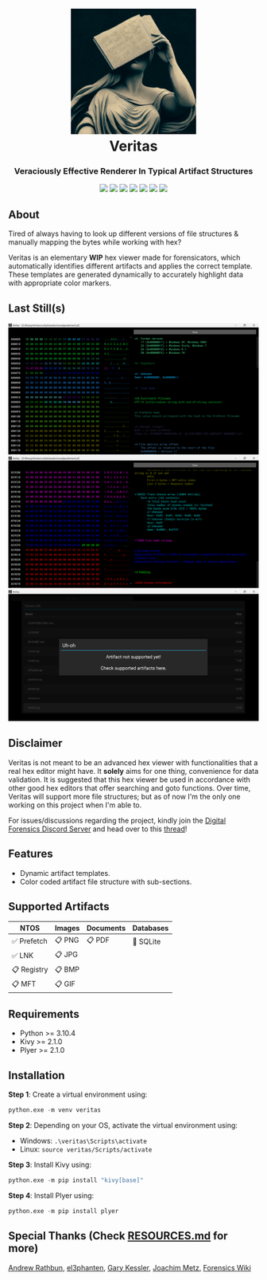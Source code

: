 <h1 align="center">
  <br>
  <a href="https://github.com/nisargsuthar/Veritas"><img src="https://github.com/nisargsuthar/Veritas/blob/main/images/Veritas.png" width="50%"></a>
  <br>
  Veritas
  <br>
</h1>

<h3 align="center">Veraciously Effective Renderer In Typical Artifact Structures</h3>

<p align="center">
   <a href="LICENSE" alt="License">
   <img src="https://img.shields.io/github/license/nisargsuthar/Veritas?style=flat" /></a>
   <a href="https://github.com/nisargsuthar/Veritas/issues" alt="Issues">
   <img src="https://img.shields.io/github/issues/nisargsuthar/Veritas?style=flat" /></a>
   <a href="https://github.com/nisargsuthar/Veritas/graphs/contributors" alt="Contributors">
   <img src="https://img.shields.io/github/contributors/nisargsuthar/Veritas?style=flat" /></a>
   <a href="https://github.com/nisargsuthar/Veritas/pulls?q=is%3Apr+is%3Aclosed" alt="Closed PRs">
   <img src="https://img.shields.io/github/issues-pr-closed/nisargsuthar/Veritas?style=flat" /></a>
   <a href="https://github.com/nisargsuthar/Veritas/network/members/" alt="Forks">
   <img src="https://img.shields.io/github/forks/nisargsuthar/Veritas?style=flat" /></a>
   <a href="https://github.com/nisargsuthar/Veritas/stargazers/" alt="Stars">
   <img src="https://img.shields.io/github/stars/nisargsuthar/Veritas?style=flat" /></a>
   <a href="https://github.com/nisargsuthar/Veritas/watchers/" alt="Watchers">
   <img src="https://img.shields.io/github/watchers/nisargsuthar/Veritas?style=flat" /></a>
</p>

## About
Tired of always having to look up different versions of file structures & manually mapping the bytes while working with hex?

Veritas is an elementary **WIP** hex viewer made for forensicators, which automatically identifies different artifacts and applies the correct template. These templates are generated dynamically to accurately highlight data with appropriate color markers.

## Last Still(s)
![StillOne.png](https://raw.githubusercontent.com/nisargsuthar/Veritas/main/images/StillOne.png?)
![StillTwo.png](https://raw.githubusercontent.com/nisargsuthar/Veritas/main/images/StillTwo.png?)
![StillThree.png](https://raw.githubusercontent.com/nisargsuthar/Veritas/main/images/StillThree.png?)

## Disclaimer
Veritas is not meant to be an advanced hex viewer with functionalities that a real hex editor might have. It **solely** aims for one thing, convenience for data validation. It is suggested that this hex viewer be used in accordance with other good hex editors that offer searching and goto functions. Over time, Veritas will support more file structures; but as of now I'm the only one working on this project when I'm able to.

For issues/discussions regarding the project, kindly join the [Digital Forensics Discord Server](https://discord.gg/pNMZunG) and head over to this [thread](https://discord.com/channels/427876741990711298/1129637465636999208)!

## Features
* Dynamic artifact templates.
* Color coded artifact file structure with sub-sections.

## Supported Artifacts
| NTOS                        | Images          | Documents       | Databases                |
|-----------------------------|-----------------|-----------------|--------------------------|
| :white_check_mark: Prefetch | :clipboard: PNG | :clipboard: PDF | :construction: SQLite    |
| :white_check_mark: LNK      | :clipboard: JPG |                 |                          |
| :clipboard: Registry        | :clipboard: BMP |                 |                          |
| :clipboard: MFT             | :clipboard: GIF |                 |                          |

## Requirements
* Python >= 3.10.4
* Kivy >= 2.1.0
* Plyer >= 2.1.0

## Installation
**Step 1**: Create a virtual environment using:
```python
python.exe -m venv veritas
```

**Step 2**: Depending on your OS, activate the virtual environment using:
* Windows: `.\veritas\Scripts\activate`
* Linux: `source veritas/Scripts/activate`

**Step 3**: Install Kivy using:
```python
python.exe -m pip install "kivy[base]"
```

**Step 4**: Install Plyer using:
```python
python.exe -m pip install plyer
```

## Special Thanks (Check [RESOURCES.md](https://github.com/nisargsuthar/Veritas/blob/main/RESOURCES.md) for more)
[Andrew Rathbun](https://twitter.com/bunsofwrath12), [el3phanten](https://github.com/el3), [Gary Kessler](https://www.linkedin.com/in/garykessler), [Joachim Metz](https://github.com/joachimmetz), [Forensics Wiki](https://forensics.wiki/)
